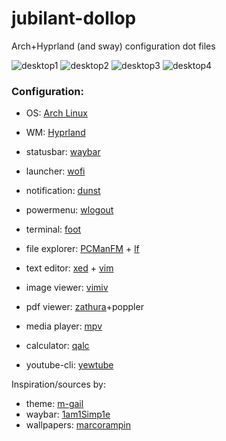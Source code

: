 # jubilant-dollop
Arch+Hyprland (and sway) configuration dot files

![desktop1](https://github.com/marcorampin/jubilant-dollop/assets/71671995/d031851d-b485-418a-8da3-c125a0d9c789
)
![desktop2](https://github.com/marcorampin/jubilant-dollop/assets/71671995/9d510f89-038b-4110-b754-f11e0844c221)
![desktop3](https://github.com/marcorampin/jubilant-dollop/assets/71671995/cd96c7b8-a407-4d6f-9c3d-b257084f1c65)
![desktop4](https://github.com/marcorampin/jubilant-dollop/assets/71671995/7ce90d51-a21a-47d4-87af-758382e99b0a)



### Configuration:
- OS: [Arch Linux](https://github.com/archlinux)
- WM: [Hyprland](https://github.com/hyprwm/Hyprland)
- statusbar: [waybar](https://github.com/Alexays/Waybar)
- launcher: [wofi](https://gitlab.com/dgirault/wofi)
- notification: [dunst](https://github.com/dunst-project/dunst)
- powermenu: [wlogout](https://github.com/ArtsyMacaw/wlogout)

- terminal: [foot](https://github.com/r-c-f/foot)
- file explorer: [PCManFM](https://github.com/lxde/pcmanfm) + [lf](https://github.com/gokcehan/lf)
- text editor: [xed](https://github.com/linuxmint/xed) + [vim](https://github.com/vim/vim)
- image viewer: [vimiv](https://github.com/karlch/vimiv)
- pdf viewer: [zathura](https://github.com/pwmt/zathura)+poppler
- media player: [mpv](https://github.com/mpv-player/mpv)
- calculator: [qalc](https://github.com/Qalculate/libqalculate)
- youtube-cli: [yewtube](https://github.com/mps-youtube/yewtube)

Inspiration/sources by:
- theme: [m-gail](https://github.com/m-gail/dotfiles)
- waybar: [1am1Simp1e](https://github.com/1amSimp1e/dots/tree/balcony%F0%9F%9A%8A)
- wallpapers: [marcorampin](https://marcorampin.github.io/)
